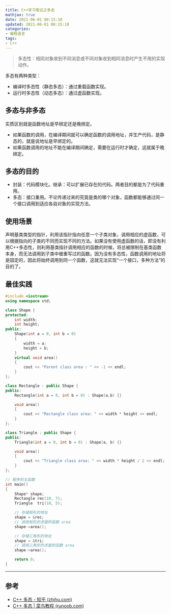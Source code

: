```yaml
---
title: C++学习笔记之多态
mathjax: true
date: 2021-06-01 00:15:10
updated: 2021-06-01 00:15:10
categories:
- 编程语言
tags:
- C++
---
```



> 多态性：相同对象收到不同消息或不同对象收到相同消息时产生不用的实现动作。

<!--more-->

多态有两种类型：

- 编译时多态性（静态多态）：通过重载函数实现。
- 运行时多态性（动态多态）：通过虚函数实现。

## 多态与非多态

实质区别就是函数地址是早绑定还是晚绑定。

- 如果函数的调用，在编译期间就可以确定函数的调用地址，并生产代码，是静态的，就是说地址是早绑定的。
- 如果函数调用的地址不能在编译期间确定，需要在运行时才确定，这就属于晚绑定。

## 多态的目的

- 封装：代码模块化。继承：可以扩展已存在的代码。两者目的都是为了代码重用。
- 多态：接口重用。不论传递过来的究竟是类的哪个对象，函数都能够通过同一个接口调用到适应各自对象的实现方法。

## 使用场景

声明基类类型的指针，利用该指针指向任意一个子类对象，调用相应的虚函数，可以根据指向的子类的不同而实现不同的方法。如果没有使用虚函数的话，即没有利用C++多态性，则利用基类指针调用相应的函数的时候，将总被限制在基类函数本身，而无法调用到子类中被重写过的函数。因为没有多态性，函数调用的地址将是固定的，因此将始终调用到同一个函数，这就无法实现“一个接口，多种方法”的目的了。

## 最佳实践

```c++
#include <iostream> 
using namespace std;

class Shape {
protected:
    int width;
    int height;
public:
    Shape(int a = 0, int b = 0)
    {
        width = a;
        height = b;
    }
    virtual void area()
    {
        cout << "Parent class area : " << -1 << endl;
    }
};

class Rectangle : public Shape {
public:
    Rectangle(int a = 0, int b = 0) : Shape(a,b) {}

    void area()
    {
        cout << "Rectangle class area: " << width * height << endl;
    }
};

class Triangle : public Shape {
public:
    Triangle(int a = 0, int b = 0) : Shape(a, b) {}

    void area()
    {
        cout << "Triangle class area: " << width * height / 2 << endl;
    }
};

// 程序的主函数
int main()
{
    Shape* shape;
    Rectangle rec(10, 7);
    Triangle  tri(10, 5);

    // 存储矩形的地址
    shape = &rec;
    // 调用矩形的求面积函数 area
    shape->area();

    // 存储三角形的地址
    shape = &tri;
    // 调用三角形的求面积函数 area
    shape->area();

    return 0;
}
```

___

## 参考

- [C++ 多态 - 知乎 (zhihu.com)](https://zhuanlan.zhihu.com/p/37340242)
- [C++ 多态 | 菜鸟教程 (runoob.com)](https://www.runoob.com/cplusplus/cpp-polymorphism.html)
